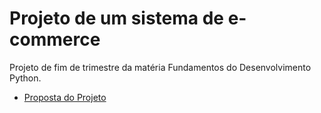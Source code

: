 # Projeto de um sistema de e-commerce

Projeto de fim de trimestre da matéria Fundamentos do Desenvolvimento Python.

- [Proposta do Projeto](https://github.com/ormastroni/fundamentos-python/tree/main/projetos/ecommerce) 